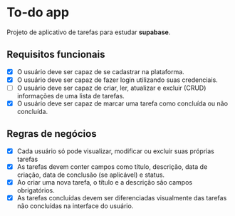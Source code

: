 # To-do app

Projeto de aplicativo de tarefas para estudar **supabase**.

## Requisitos funcionais

- [x] O usuário deve ser capaz de se cadastrar na plataforma.
- [x] O usuário deve ser capaz de fazer login utilizando suas credenciais.
- [ ] O usuário deve ser capaz de criar, ler, atualizar e excluir (CRUD) informações de uma lista de tarefas.
- [x] O usuário deve ser capaz de marcar uma tarefa como concluída ou não concluída.

## Regras de negócios

- [x] Cada usuário só pode visualizar, modificar ou excluir suas próprias tarefas
- [x] As tarefas devem conter campos como título, descrição, data de criação, data de conclusão (se aplicável) e status.
- [x] Ao criar uma nova tarefa, o título e a descrição são campos obrigatórios.
- [x] As tarefas concluídas devem ser diferenciadas visualmente das tarefas não concluídas na interface do usuário.
